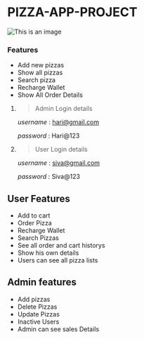 # PIZZA-APP-PROJECT

![This is an image](https://wallpaperaccess.com/full/866645.jpg)

### Features 

* Add new pizzas
* Show all pizzas
* Search pizza
* Recharge Wallet
* Show All Order Details

1. > Admin Login details

    *username* : hari@gmail.com
    
    *password* : Hari@123
    
2. > User Login details 

    *username* : siva@gmail.com
    
    *password* : Siva@123
    
 ## User Features
  
  * Add to cart
  * Order Pizza
  * Recharge Wallet
  * Search Pizzas
  * See all order and cart historys
  * Show his own details
  * Users can see all pizza lists
  
  ## Admin features
  
  * Add pizzas
  * Delete Pizzas
  * Update Pizzas
  * Inactive Users
  * Admin can see sales Details
  
